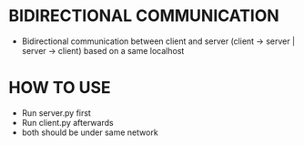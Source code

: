 # BIDIRECTIONAL COMMUNICATION
- Bidirectional communication between client and server (client -> server | server -> client) based on a same localhost
# HOW TO USE
- Run server.py first
- Run client.py afterwards
- both should be under same network
